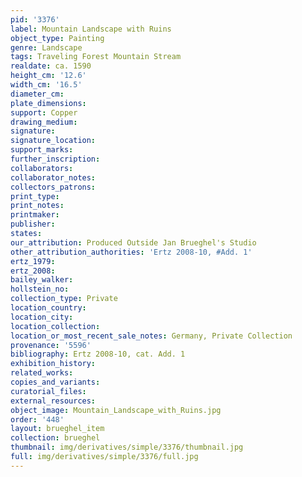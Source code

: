 ```yaml
---
pid: '3376'
label: Mountain Landscape with Ruins
object_type: Painting
genre: Landscape
tags: Traveling Forest Mountain Stream
realdate: ca. 1590
height_cm: '12.6'
width_cm: '16.5'
diameter_cm: 
plate_dimensions: 
support: Copper
drawing_medium: 
signature: 
signature_location: 
support_marks: 
further_inscription: 
collaborators: 
collaborator_notes: 
collectors_patrons: 
print_type: 
print_notes: 
printmaker: 
publisher: 
states: 
our_attribution: Produced Outside Jan Brueghel's Studio
other_attribution_authorities: 'Ertz 2008-10, #Add. 1'
ertz_1979: 
ertz_2008: 
bailey_walker: 
hollstein_no: 
collection_type: Private
location_country: 
location_city: 
location_collection: 
location_or_most_recent_sale_notes: Germany, Private Collection
provenance: '5596'
bibliography: Ertz 2008-10, cat. Add. 1
exhibition_history: 
related_works: 
copies_and_variants: 
curatorial_files: 
external_resources: 
object_image: Mountain_Landscape_with_Ruins.jpg
order: '448'
layout: brueghel_item
collection: brueghel
thumbnail: img/derivatives/simple/3376/thumbnail.jpg
full: img/derivatives/simple/3376/full.jpg
---
```

